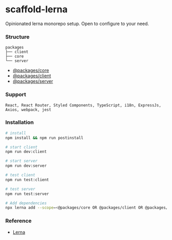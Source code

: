 # scaffold-lerna

Opinionated lerna monorepo setup. Open to configure to your need.

### Structure

```
packages
├── client
├── core
└── server
```

- [@packages/core](./packages/core)
- [@packages/client](./packages/client)
- [@packages/server](./packages/server)

### Support

 ```
 React, React Router, Styled Components, TypeScript, i18n, ExpressJs, Axios, webpack, jest
 ```

### Installation

```bash
# install
npm install && npm run postinstall

# start client
npm run dev:client

# start server
npm run dev:server

# test client
npm run test:client

# test server
npm run test:server

# Add dependencies
npx lerna add --scope=<@packages/core OR @packages/client OR @packages/server> <package you want to install>
```

### Reference

- [Lerna](https://lerna.js.org/)
